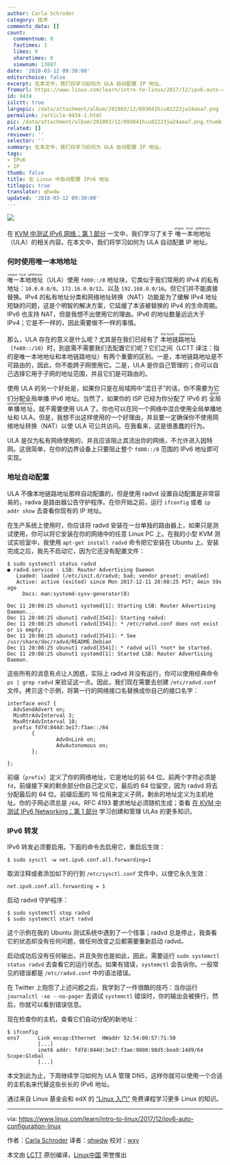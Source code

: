 ```yaml
---
author: Carla Schroder
category: 技术
comments_data: []
count:
  commentnum: 0
  favtimes: 1
  likes: 0
  sharetimes: 0
  viewnum: 13887
date: '2018-03-12 09:30:00'
editorchoice: false
excerpt: 在本文中，我们将学习如何为 ULA 自动配置 IP 地址。
fromurl: https://www.linux.com/learn/intro-to-linux/2017/12/ipv6-auto-configuration-linux
id: 9434
islctt: true
largepic: /data/attachment/album/201803/12/093041hiu82223jw24aoa7.png
permalink: /article-9434-1.html
pic: /data/attachment/album/201803/12/093041hiu82223jw24aoa7.png.thumb.jpg
related: []
reviewer: ''
selector: ''
summary: 在本文中，我们将学习如何为 ULA 自动配置 IP 地址。
tags:
- IPv6
- IP
thumb: false
title: 在 Linux 中自动配置 IPv6 地址
titlepic: true
translator: qhwdw
updated: '2018-03-12 09:30:00'
---
```


![](/data/attachment/album/201803/12/093041hiu82223jw24aoa7.png)


在 [KVM 中测试 IPv6 网络：第 1 部分](/article-9594-1.html) 一文中，我们学习了关于<ruby> 唯一本地地址 <rt>  unique local addresses </rt></ruby>（ULA）的相关内容。在本文中，我们将学习如何为 ULA 自动配置 IP 地址。


### 何时使用唯一本地地址


<ruby> 唯一本地地址 <rt>  unique local addresses </rt></ruby>（ULA）使用 `fd00::/8` 地址块，它类似于我们常用的 IPv4 的私有地址：`10.0.0.0/8`、`172.16.0.0/12`、以及 `192.168.0.0/16`。但它们并不能直接替换。IPv4 的私有地址分类和网络地址转换（NAT）功能是为了缓解 IPv4 地址短缺的问题，这是个明智的解决方案，它延缓了本该被替换的 IPv4 的生命周期。IPv6 也支持 NAT，但是我想不出使用它的理由。IPv6 的地址数量远远大于 IPv4；它是不一样的，因此需要做不一样的事情。


那么，ULA 存在的意义是什么呢？尤其是在我们已经有了<ruby> 本地链路地址 <rt>  link-local addresses </rt></ruby>（`fe80::/10`）时，到底需不需要我们去配置它们呢？它们之间（LCTT 译注：指的是唯一本地地址和本地链路地址）有两个重要的区别。一是，本地链路地址是不可路由的，因此，你不能跨子网使用它。二是，ULA 是你自己管理的；你可以自己选择它用于子网的地址范围，并且它们是可路由的。


使用 ULA 的另一个好处是，如果你只是在局域网中“混日子”的话，你不需要为它们分配全局单播 IPv6 地址。当然了，如果你的 ISP 已经为你分配了 IPv6 的<ruby> 全局单播地址 <rt>  global unicast addresses </rt></ruby>，就不需要使用 ULA 了。你也可以在同一个网络中混合使用全局单播地址和 ULA，但是，我想不出这样使用的一个好理由，并且要一定确保你不使用网络地址转换（NAT）以使 ULA 可公共访问。在我看来，这是很愚蠢的行为。


ULA 是仅为私有网络使用的，并且应该阻止其流出你的网络，不允许进入因特网。这很简单，在你的边界设备上只要阻止整个 `fd00::/8` 范围的 IPv6 地址即可实现。


### 地址自动配置


ULA 不像本地链路地址那样自动配置的，但是使用 radvd 设置自动配置是非常容易的，radva 是路由器公告守护程序。在你开始之前，运行 `ifconfig` 或者 `ip addr show` 去查看你现有的 IP 地址。


在生产系统上使用时，你应该将 radvd 安装在一台单独的路由器上，如果只是测试使用，你可以将它安装在你的网络中的任意 Linux PC 上。在我的小型 KVM 测试实验室中，我使用 `apt-get install radvd` 命令把它安装在 Ubuntu 上。安装完成之后，我先不启动它，因为它还没有配置文件：



```
$ sudo systemctl status radvd
● radvd.service - LSB: Router Advertising Daemon
   Loaded: loaded (/etc/init.d/radvd; bad; vendor preset: enabled)
   Active: active (exited) since Mon 2017-12-11 20:08:25 PST; 4min 59s ago
     Docs: man:systemd-sysv-generator(8)

Dec 11 20:08:25 ubunut1 systemd[1]: Starting LSB: Router Advertising Daemon...
Dec 11 20:08:25 ubunut1 radvd[3541]: Starting radvd:
Dec 11 20:08:25 ubunut1 radvd[3541]: * /etc/radvd.conf does not exist or is empty.
Dec 11 20:08:25 ubunut1 radvd[3541]: * See /usr/share/doc/radvd/README.Debian
Dec 11 20:08:25 ubunut1 radvd[3541]: * radvd will *not* be started.
Dec 11 20:08:25 ubunut1 systemd[1]: Started LSB: Router Advertising Daemon.

```

这些所有的消息有点让人困惑，实际上 radvd 并没有运行，你可以使用经典命令 `ps | grep radvd` 来验证这一点。因此，我们现在需要去创建 `/etc/radvd.conf` 文件。拷贝这个示例，将第一行的网络接口名替换成你自己的接口名字：



```
interface ens7 {
  AdvSendAdvert on;
  MinRtrAdvInterval 3;
  MaxRtrAdvInterval 10;
  prefix fd7d:844d:3e17:f3ae::/64
        {
                AdvOnLink on;
                AdvAutonomous on;
        };

};

```

前缀（`prefix`）定义了你的网络地址，它是地址的前 64 位。前两个字符必须是 `fd`，前缀接下来的剩余部分你自己定义它，最后的 64 位留空，因为 radvd 将去分配最后的 64 位。前缀后面的 16 位用来定义子网，剩余的地址定义为主机地址。你的子网必须总是 `/64`。RFC 4193 要求地址必须随机生成；查看 [在 KVM 中测试 IPv6 Networking：第 1 部分](https://www.linux.com/learn/intro-to-linux/2017/11/testing-ipv6-networking-kvm-part-1) 学习创建和管理 ULAs 的更多知识。


### IPv6 转发


IPv6 转发必须要启用。下面的命令去启用它，重启后生效：



```
$ sudo sysctl -w net.ipv6.conf.all.forwarding=1

```

取消注释或者添加如下的行到 `/etc/sysctl.conf` 文件中，以使它永久生效：



```
net.ipv6.conf.all.forwarding = 1

```

启动 radvd 守护程序：



```
$ sudo systemctl stop radvd
$ sudo systemctl start radvd

```

这个示例在我的 Ubuntu 测试系统中遇到了一个怪事；radvd 总是停止，我查看它的状态却没有任何问题，做任何改变之后都需要重新启动 radvd。


启动成功后没有任何输出，并且失败也是如此，因此，需要运行 `sudo systemctl status radvd` 去查看它的运行状态。如果有错误，`systemctl` 会告诉你。一般常见的错误都是 `/etc/radvd.conf` 中的语法错误。


在 Twitter 上抱怨了上述问题之后，我学到了一件很酷的技巧：当你运行 `journalctl -xe --no-pager` 去调试 `systemctl` 错误时，你的输出会被换行，然后，你就可以看到错误信息。


现在检查你的主机，查看它们自动分配的新地址：



```
$ ifconfig
ens7      Link encap:Ethernet  HWaddr 52:54:00:57:71:50  
          [...]
          inet6 addr: fd7d:844d:3e17:f3ae:9808:98d5:bea9:14d9/64 Scope:Global
          [...]

```

本文到此为止，下周继续学习如何为 ULA 管理 DNS，这样你就可以使用一个合适的主机名来代替这些长长的 IPv6 地址。


通过来自 Linux 基金会和 edX 的 [“Linux 入门”](https://training.linuxfoundation.org/linux-courses/system-administration-training/introduction-to-linux) 免费课程学习更多 Linux 的知识。




---


via: <https://www.linux.com/learn/intro-to-linux/2017/12/ipv6-auto-configuration-linux>


作者：[Carla Schroder](https://www.linux.com/users/cschroder) 译者：[qhwdw](https://github.com/qhwdw) 校对：[wxy](https://github.com/wxy)


本文由 [LCTT](https://github.com/LCTT/TranslateProject) 原创编译，[Linux中国](https://linux.cn/) 荣誉推出